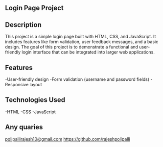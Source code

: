 ## Login Page Project
##  Description
This project is a simple login page built with HTML, CSS, and JavaScript. It includes features like form validation, user feedback messages, and a basic design. The goal of this project is to demonstrate a functional and user-friendly login interface that can be integrated into larger web applications.

## Features
-User-friendly design
-Form validation (username and password fields)
-Responsive layout


## Technologies Used
-HTML
-CSS
-JavaScript

## Any  quaries
polipallirajesh10@gmail.com
https://github.com/rajeshpolipalli

